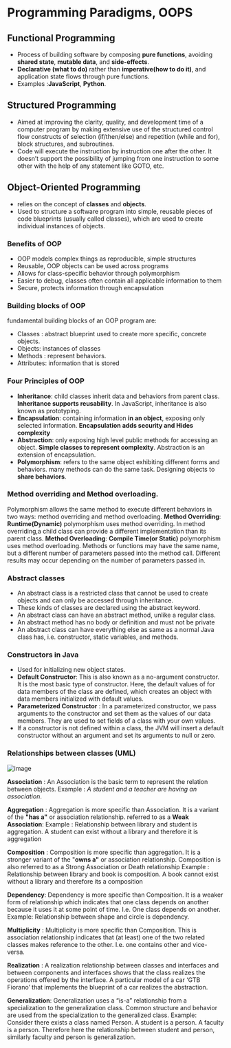 # Programming Paradigms, OOPS

## Functional Programming
- Process of building software by composing **pure functions**, avoiding **shared state**, **mutable data**, and **side-effects**. 
- **Declarative (what to do)** rather than **imperative(how to do it)**, and application state flows through pure functions. 
- Examples :**JavaScript**, **Python**.

## Structured Programming
- Aimed at improving the clarity, quality, and development time of a computer program by making extensive use of the structured control flow constructs of selection (if/then/else) and repetition (while and for), block structures, and subroutines.
- Code will execute the instruction by instruction one after the other. It doesn’t support the possibility of jumping from one instruction to some other with the help of any statement like GOTO, etc. 

## Object-Oriented Programming 
- relies on the concept of **classes** and **objects**.
- Used to structure a software program into simple, reusable pieces of code blueprints (usually called classes), which are used to create individual instances of objects.


### Benefits of OOP
- OOP models complex things as reproducible, simple structures
- Reusable, OOP objects can be used across programs
- Allows for class-specific behavior through polymorphism
- Easier to debug, classes often contain all applicable information to them
- Secure, protects information through encapsulation

### Building blocks of OOP
fundamental building blocks of an OOP program are:
- Classes : abstract blueprint used to create more specific, concrete objects. 
- Objects: instances of classes
- Methods : represent behaviors. 
- Attributes: information that is stored

### Four Principles of OOP
- **Inheritance**: child classes inherit data and behaviors from parent class. **Inheritance supports reusability**. In JavaScript, inheritance is also known as prototyping.
- **Encapsulation**: containing information **in an object**, exposing only selected information. **Encapsulation adds security and Hides complexity**
- **Abstraction**: only exposing high level public methods for accessing an object. **Simple classes to represent complexity**. Abstraction is an extension of encapsulation.
- **Polymorphism**: refers to the same object exhibiting different forms and behaviors. many methods can do the same task. Designing objects to **share behaviors**.

### Method overriding and Method overloading.
 Polymorphism allows the same method to execute different behaviors in two ways: method overriding and method overloading.
 **Method Overriding**: **Runtime(Dynamic)** polymorphism uses method overriding. In method overriding,a child class can provide a different implementation than its parent     class. 
 **Method Overloading**: **Compile Time(or Static)** polymorphism uses method overloading. Methods or functions may have the same name, but a different number of parameters     passed into the method call. Different results may occur depending on the number of parameters passed in.

### Abstract classes
- An abstract class is a restricted class that cannot be used to create objects and can only be accessed through inheritance.
- These kinds of classes are declared using the abstract keyword.
- An abstract class can have an abstract method, unlike a regular class.
- An abstract method has no body or definition and must not be private
- An abstract class can have everything else as same as a normal Java class has, i.e. constructor, static variables, and methods.

### Constructors in Java
-  Used for initializing new object states. 
-  **Default Constructor**: This is also known as a no-argument constructor. It is the most basic type of constructor. Here, the default values of for data members of the        class are defined, which creates an object with data members initialized with default values.
-  **Parameterized Constructor** : In a parameterized constructor, we pass arguments to the constructor and set them as the values of our data members. They are used to set      fields of a class with your own values.
-  If a constructor is not defined within a class, the JVM will insert a default constructor without an argument and set its arguments to null or zero.

### Relationships between classes (UML)

![image](https://user-images.githubusercontent.com/29313557/115466545-dedae100-a24d-11eb-9693-ec64c9a4cdb8.png)

**Association** : An Association is the basic term to represent the relation between objects. Example : _A student and a teacher are having an association_.

**Aggregation** : Aggregation is more specific than Association. It is a variant of the **"has a"** or association relationship. referred to as a **Weak Association**:  Example : Relationship between library and student is aggregation. A student can exist without a library and therefore it is aggregation

**Composition** : Composition is more specific than aggregation. It is a stronger variant of the "**owns a"** or association relationship. Composition is also referred to as a Strong Association or Death relationship Example : Relationship between library and book is composition. A book cannot exist without a library and therefore its a composition

**Dependency**: Dependency is more specific than Composition. It is a weaker form of relationship which indicates that one class depends on another because it uses it at some point of time. I.e. One class depends on another.  Example: Relationship between shape and circle is dependency.

**Multiplicity** : Multiplicity is more specific than Composition. This is association relationship indicates that (at least) one of the two related classes makes reference to the other. I.e. one contains other and vice-versa.

**Realization** : A realization relationship between classes and interfaces and between components and interfaces shows that the class realizes the operations offered by the interface. A particular model of a car ‘GTB Fiorano’ that implements the blueprint of a car realizes the abstraction.

**Generalization**: Generalization uses a “is-a” relationship from a specialization to the generalization class. Common structure and behavior are used from the specialization to the generalized class. Example: Consider there exists a class named Person. A student is a person. A faculty is a person. Therefore here the relationship between student and person, similarly faculty and person is generalization.



